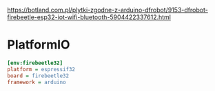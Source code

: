 https://botland.com.pl/plytki-zgodne-z-arduino-dfrobot/9153-dfrobot-firebeetle-esp32-iot-wifi-bluetooth-5904422337612.html

# PlatformIO
```ini
[env:firebeetle32]
platform = espressif32
board = firebeetle32
framework = arduino
```
